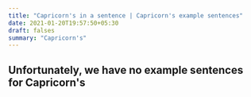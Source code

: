 ```yaml
---
title: "Capricorn's in a sentence | Capricorn's example sentences"
date: 2021-01-20T19:57:50+05:30
draft: falses
summary: "Capricorn's"
---
```

## Unfortunately, we have no example sentences for Capricorn's                 
